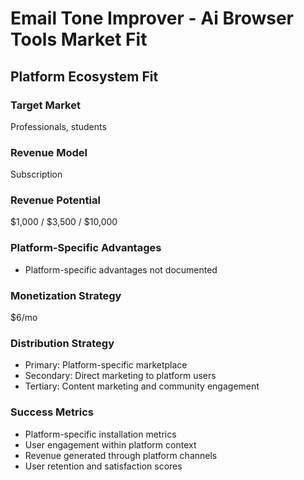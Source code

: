 # Email Tone Improver - Ai Browser Tools Market Fit

## Platform Ecosystem Fit

### Target Market
Professionals, students

### Revenue Model
Subscription

### Revenue Potential
$1,000 / $3,500 / $10,000

### Platform-Specific Advantages
- Platform-specific advantages not documented

### Monetization Strategy
$6/mo

### Distribution Strategy
- Primary: Platform-specific marketplace
- Secondary: Direct marketing to platform users
- Tertiary: Content marketing and community engagement

### Success Metrics
- Platform-specific installation metrics
- User engagement within platform context
- Revenue generated through platform channels
- User retention and satisfaction scores
